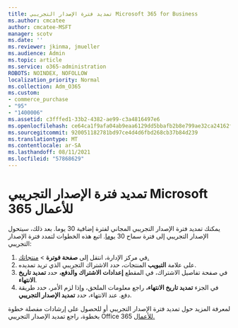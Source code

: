 ```yaml
---
title: تمديد فترة الإصدار التجريبي Microsoft 365 for Business
ms.author: cmcatee
author: cmcatee-MSFT
manager: scotv
ms.date: ''
ms.reviewer: jkinma, jmueller
ms.audience: Admin
ms.topic: article
ms.service: o365-administration
ROBOTS: NOINDEX, NOFOLLOW
localization_priority: Normal
ms.collection: Adm_O365
ms.custom:
- commerce_purchase
- "95"
- "1400006"
ms.assetid: c3fffed1-33b2-4382-ae99-c3a4816497e6
ms.openlocfilehash: ce64ca1f9afa04ab9eaa6129dd5bbafb2b8e799ae32ca24162fd5c8bac7d84fd
ms.sourcegitcommit: 920051182781bd97ce4d4d6fbd268cb37b84d239
ms.translationtype: MT
ms.contentlocale: ar-SA
ms.lasthandoff: 08/11/2021
ms.locfileid: "57868629"
---
```

# <a name="extend-your-trial-for-microsoft-365-for-business"></a>تمديد فترة الإصدار التجريبي Microsoft 365 للأعمال

يمكنك تمديد فترة الإصدار التجريبي المجاني لفترة إضافية 30 يوما. بعد ذلك، سيتحول الإصدار التجريبي إلى فترة سماح 30 [يوما](https://docs.microsoft.com/alchemyinsights/grace-period-for-microsoft-365-free-trial). اتبع هذه الخطوات لتمدد فترة الإصدار التجريبي:
  
1. في مركز الإدارة، انتقل إلى **صفحة فوترة** \> [منتجاتك.](https://go.microsoft.com/fwlink/p/?linkid=842054)
2. على علامة **التبويب** المنتجات، حدد الاشتراك التجريبي الذي تريد تمديده.
3. في صفحة تفاصيل الاشتراك، في المقطع **إعدادات الاشتراك والدفع،** حدد **تمديد تاريخ الانتهاء**.
4. في الجزء **تمديد تاريخ الانتهاء،** راجع معلومات الملحق، وإذا لزم الأمر، حدد طريقة دفع. عند الانتهاء، حدد **تمديد الإصدار التجريبي**.

لمعرفة المزيد حول تمديد فترة الإصدار التجريبي أو للحصول على إرشادات مفصلة خطوة بخطوة، راجع تمديد الإصدار التجريبي Office 365 [للأعمال.](https://docs.microsoft.com/microsoft-365/commerce/extend-your-trial)